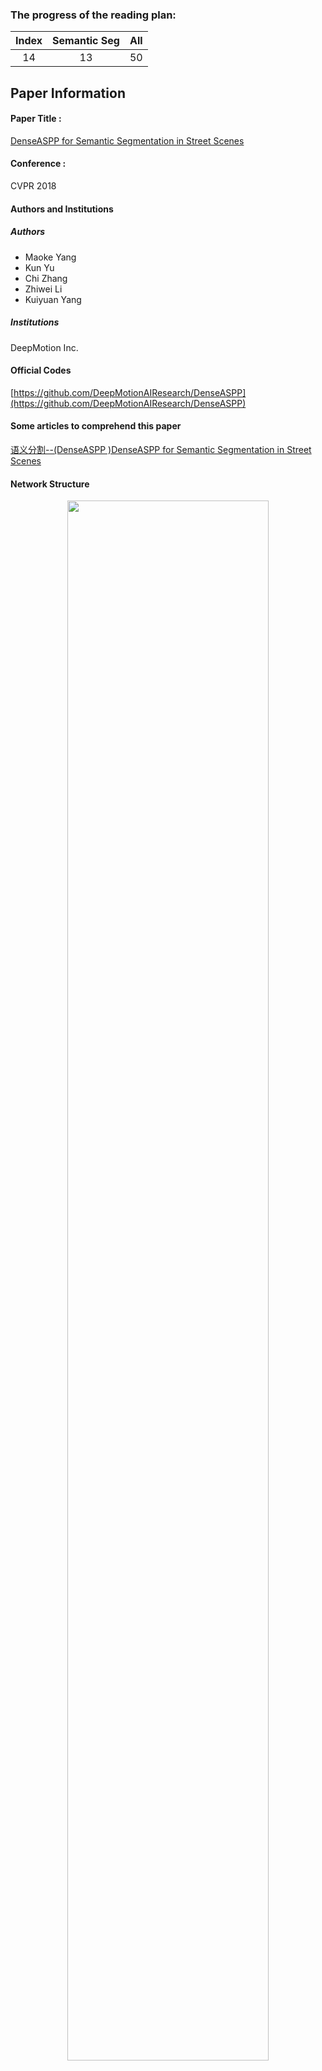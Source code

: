 ### The progress of the reading plan: 
| Index  |  Semantic Seg | All |
| :----: | :-------: | :-------: |
| 14 | 13 | 50 |

## Paper Information
#### Paper Title : 
[DenseASPP for Semantic Segmentation in Street Scenes](http://openaccess.thecvf.com/content_cvpr_2018/papers/Yang_DenseASPP_for_Semantic_CVPR_2018_paper.pdf) 

#### Conference : 
CVPR 2018

#### Authors and Institutions
##### Authors
+ Maoke Yang 
+ Kun Yu 
+ Chi Zhang 
+ Zhiwei Li 
+ Kuiyuan Yang


##### Institutions
DeepMotion Inc.


#### Official Codes
[https://github.com/DeepMotionAIResearch/DenseASPP](https://github.com/DeepMotionAIResearch/DenseASPP)

#### Some articles to comprehend this paper
[语义分割--(DenseASPP )DenseASPP for Semantic Segmentation in Street Scenes](https://blog.csdn.net/u011974639/article/details/80844304)

#### Network Structure

<div  align="center">    
<img src="https://raw.githubusercontent.com/zhixuanli/segmentation-paper-reading-notes/master/images-folder/14-DenseASPP/01.png" width="80%" />
</div>

## Note



### Key Words



## Five questions about this paper:

### 1. [Problem Definition / Motivation] What problem is this paper trying to solve? 
+ Atrous convolution is proposed to enlarge the size of reception field and dicrease the cost of computing simultaneously.
+ ASPP is proposed to concatenate feature maps generated by atrous convolution with different dilation rates.

But when high resolution images are used as the input of segmentation methods, the size of reception field never becomes big enough. And large enough dilation ratio will decrease the power of model. 

Therefore, it is important to design a network structure that is able to encode multi-scale information, and simultaneously achieves a large enough receptive field size.

PS: deeper network will have bigger receptive field, actually I'dont think it's a big problem.
### 2. [Contribution / Method] What's new in this paper? / How does this paper solve the above problems?



### 3. Details about the experiment

#### 3.1 Which Datasets are used?



#### 3.2 How is the experiment set up?



#### 3.3 What's the evaluation metric?



#### 3.4 Ablation Study



#### 3.5 What is the ranking of the experiment results?



### 4. Advantages (self-summary rather than the author's)



### 5. Disadvantages (self-summary rather than the author's)